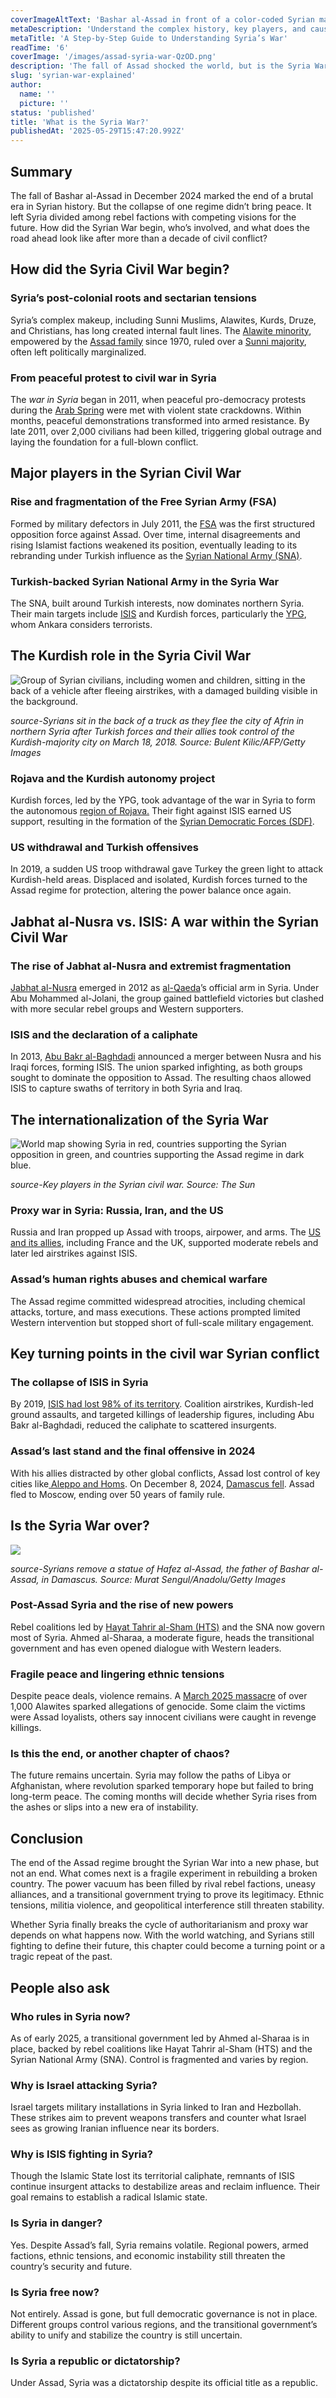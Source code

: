 ```yaml
---
coverImageAltText: 'Bashar al-Assad in front of a color-coded Syrian map divided by control zones, with protestors and a tank in the background.'
metaDescription: 'Understand the complex history, key players, and causes of Syria’s war in a simplified, step-by-step breakdown.'
metaTitle: 'A Step-by-Step Guide to Understanding Syria’s War'
readTime: '6'
coverImage: '/images/assad-syria-war-QzOD.png'
description: 'The fall of Assad shocked the world, but is the Syria War really over? Rebel coalitions now hold power, foreign alliances are shifting, and old rivalries are flaring up in new forms. With fragile peace talks, ethnic tensions, and global powers still circling, Syria stands at a crossroads, liberation or renewed chaos.'
slug: 'syrian-war-explained'
author:
  name: ''
  picture: ''
status: 'published'
title: 'What is the Syria War?'
publishedAt: '2025-05-29T15:47:20.992Z'
---
```


## Summary

The fall of Bashar al-Assad in December 2024 marked the end of a brutal era in Syrian history. But the collapse of one regime didn’t bring peace. It left Syria divided among rebel factions with competing visions for the future. How did the Syrian War begin, who’s involved, and what does the road ahead look like after more than a decade of civil conflict?

## How did the Syria Civil War begin?

### Syria’s post-colonial roots and sectarian tensions

Syria’s complex makeup, including Sunni Muslims, Alawites, Kurds, Druze, and Christians, has long created internal fault lines. The [Alawite minority](https://minorityrights.org/communities/alawis/), empowered by the [Assad family](https://www.bbc.com/news/articles/cp31yj8wqqno) since 1970, ruled over a [Sunni majority](https://www.dw.com/en/syrias-ethnic-and-religious-groups-explained/a-71014065), often left politically marginalized.

### From peaceful protest to civil war in Syria

The *war in Syria* began in 2011, when peaceful pro-democracy protests during the [Arab Spring](https://www.aljazeera.com/news/2020/12/17/what-is-the-arab-spring-and-how-did-it-start) were met with violent state crackdowns. Within months, peaceful demonstrations transformed into armed resistance. By late 2011, over 2,000 civilians had been killed, triggering global outrage and laying the foundation for a full-blown conflict.

## Major players in the Syrian Civil War

### Rise and fragmentation of the Free Syrian Army (FSA)

Formed by military defectors in July 2011, the [FSA](https://syriadirect.org/missing-in-action-what-happened-to-the-once-prominent-free-syrian-army/) was the first structured opposition force against Assad. Over time, internal disagreements and rising Islamist factions weakened its position, eventually leading to its rebranding under Turkish influence as the [Syrian National Army (SNA)](https://www.middleeasteye.net/news/who-are-syrian-national-army).

### Turkish-backed Syrian National Army in the Syria War

The SNA, built around Turkish interests, now dominates northern Syria. Their main targets include [ISIS](https://www.rand.org/topics/the-islamic-state-terrorist-organization.html) and Kurdish forces, particularly the [YPG](https://www.reuters.com/world/middle-east/what-is-syrian-kurdish-ypg-2023-10-05/), whom Ankara considers terrorists.

## The Kurdish role in the Syria Civil War

![Group of Syrian civilians, including women and children, sitting in the back of a vehicle after fleeing airstrikes, with a damaged building visible in the background.](/images/syrian-civilians-displaced-after-airstrikes-kyOT.png)

*source-Syrians sit in the back of a truck as they flee the city of Afrin in northern Syria after Turkish forces and their allies took control of the Kurdish-majority city on March 18, 2018. Source: Bulent Kilic/AFP/Getty Images*

### Rojava and the Kurdish autonomy project

Kurdish forces, led by the YPG, took advantage of the war in Syria to form the autonomous [region of Rojava.](https://rojavainformationcenter.org/background/key-facts/) Their fight against ISIS earned US support, resulting in the formation of the [Syrian Democratic Forces (SDF)](https://www.ebsco.com/research-starters/military-history-and-science/syrian-democratic-forces).

### US withdrawal and Turkish offensives

In 2019, a sudden US troop withdrawal gave Turkey the green light to attack Kurdish-held areas. Displaced and isolated, Kurdish forces turned to the Assad regime for protection, altering the power balance once again.

## Jabhat al-Nusra vs. ISIS: A war within the Syrian Civil War

### The rise of Jabhat al-Nusra and extremist fragmentation

[Jabhat al-Nusra](https://www.understandingwar.org/report/jabhat-al-nusra-syria) emerged in 2012 as [al-Qaeda](https://www.britannica.com/topic/al-Qaeda)’s official arm in Syria. Under Abu Mohammed al-Jolani, the group gained battlefield victories but clashed with more secular rebel groups and Western supporters.

### ISIS and the declaration of a caliphate

In 2013, [Abu Bakr al-Baghdadi](https://www.bbc.com/news/world-middle-east-50200392) announced a merger between Nusra and his Iraqi forces, forming ISIS. The union sparked infighting, as both groups sought to dominate the opposition to Assad. The resulting chaos allowed ISIS to capture swaths of territory in both Syria and Iraq.

## The internationalization of the Syria War

![World map showing Syria in red, countries supporting the Syrian opposition in green, and countries supporting the Assad regime in dark blue.](/images/syria-war-global-support-map-I1Nj.png)

*source-Key players in the Syrian civil war. Source: The Sun*

### Proxy war in Syria: Russia, Iran, and the US

Russia and Iran propped up Assad with troops, airpower, and arms. The [US and its allies](https://nationalinterest.org/blog/buzz/proxy-conflict-paradox-why-america-and-russia-are-war-syria-182961), including France and the UK, supported moderate rebels and later led airstrikes against ISIS.

### Assad’s human rights abuses and chemical warfare

The Assad regime committed widespread atrocities, including chemical attacks, torture, and mass executions. These actions prompted limited Western intervention but stopped short of full-scale military engagement.

## Key turning points in the civil war Syrian conflict

### The collapse of ISIS in Syria

By 2019, [ISIS had lost 98% of its territory](https://www.giga-hamburg.de/en/publications/giga-focus/not-a-storm-in-a-teacup-the-islamic-state-after-the-caliphate). Coalition airstrikes, Kurdish-led ground assaults, and targeted killings of leadership figures, including Abu Bakr al-Baghdadi, reduced the caliphate to scattered insurgents.

### Assad’s last stand and the final offensive in 2024

With his allies distracted by other global conflicts, Assad lost control of key cities like[ Aleppo and Homs](https://www.understandingwar.org/report/campaign-homs-and-aleppo). On December 8, 2024, [Damascus fell](https://edition.cnn.com/world/live-news/syria-civil-war-12-08-2024). Assad fled to Moscow, ending over 50 years of family rule.

## Is the Syria War over?

![](/images/syrians-topple-assad-statue-U2Mz.png)

*source-Syrians remove a statue of Hafez al-Assad, the father of Bashar al-Assad, in Damascus. Source: Murat Sengul/Anadolu/Getty Images*

### Post-Assad Syria and the rise of new powers

Rebel coalitions led by [Hayat Tahrir al-Sham (HTS)](https://www.bbc.com/news/articles/ce313jn453zo) and the SNA now govern most of Syria. Ahmed al-Sharaa, a moderate figure, heads the transitional government and has even opened dialogue with Western leaders.

### Fragile peace and lingering ethnic tensions

Despite peace deals, violence remains. A [March 2025 massacre](https://www.reuters.com/world/middle-east/hundreds-killed-syrian-crackdown-alawite-region-war-monitor-says-2025-03-08/) of over 1,000 Alawites sparked allegations of genocide. Some claim the victims were Assad loyalists, others say innocent civilians were caught in revenge killings.

### Is this the end, or another chapter of chaos?

The future remains uncertain. Syria may follow the paths of Libya or Afghanistan, where revolution sparked temporary hope but failed to bring long-term peace. The coming months will decide whether Syria rises from the ashes or slips into a new era of instability.

## Conclusion

The end of the Assad regime brought the Syrian War into a new phase, but not an end. What comes next is a fragile experiment in rebuilding a broken country. The power vacuum has been filled by rival rebel factions, uneasy alliances, and a transitional government trying to prove its legitimacy. Ethnic tensions, militia violence, and geopolitical interference still threaten stability.

Whether Syria finally breaks the cycle of authoritarianism and proxy war depends on what happens now. With the world watching, and Syrians still fighting to define their future, this chapter could become a turning point or a tragic repeat of the past.

## People also ask

### Who rules in Syria now?

As of early 2025, a transitional government led by Ahmed al-Sharaa is in place, backed by rebel coalitions like Hayat Tahrir al-Sham (HTS) and the Syrian National Army (SNA). Control is fragmented and varies by region.

### Why is Israel attacking Syria?

Israel targets military installations in Syria linked to Iran and Hezbollah. These strikes aim to prevent weapons transfers and counter what Israel sees as growing Iranian influence near its borders.

### Why is ISIS fighting in Syria?

Though the Islamic State lost its territorial caliphate, remnants of ISIS continue insurgent attacks to destabilize areas and reclaim influence. Their goal remains to establish a radical Islamic state.

### Is Syria in danger?

Yes. Despite Assad’s fall, Syria remains volatile. Regional powers, armed factions, ethnic tensions, and economic instability still threaten the country’s security and future.

### Is Syria free now?

Not entirely. Assad is gone, but full democratic governance is not in place. Different groups control various regions, and the transitional government’s ability to unify and stabilize the country is still uncertain.

### Is Syria a republic or dictatorship?

Under Assad, Syria was a dictatorship despite its official title as a republic.